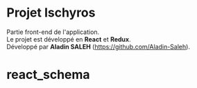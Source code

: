 # **Projet Ischyros**

Partie front-end de l'application.  
Le projet est développé en **React** et **Redux**.  
Développé par **Aladin SALEH** (https://github.com/Aladin-Saleh).  

# react_schema
